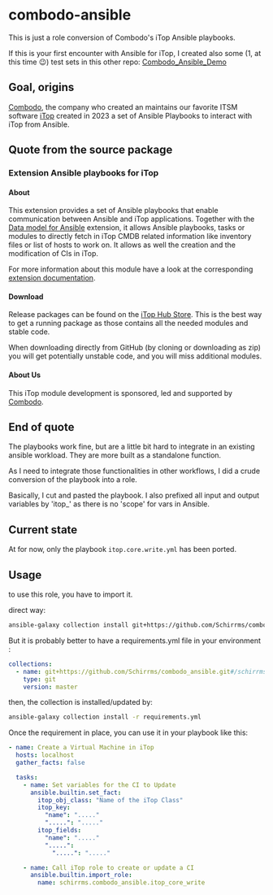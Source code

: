 # combodo-ansible

This is just a role conversion of Combodo's iTop Ansible playbooks.

If this is your first encounter with Ansible for iTop, I created also some (1, at this time 😉) test sets in this other repo:
[Combodo_Ansible_Demo](https://github.com/Schirrms/Combodo_Ansible_Demo)

## Goal, origins

[Combodo](https://www.combodo.com/), the company who created an maintains our favorite ITSM software [iTop](https://www.combodo.com/itop) created in 2023 a set of Ansible Playbooks to interact with iTop from Ansible.

## Quote from the source package

### Extension Ansible playbooks for iTop

#### About

This extension provides a set of Ansible playbooks that enable communication between Ansible and iTop applications.
Together with the [Data model for Ansible](https://store.itophub.io/en_US/products/combodo-ansible-datamodel) extension,
it allows Ansible playbooks, tasks or modules to directly fetch in iTop CMDB related information like inventory files or
list of hosts to work on. It allows as well the creation and the modification of CIs in iTop.

For more information about this module have a look at the
corresponding [extension documentation](https://store.itophub.io/en_US/products/combodo-ansible-playbooks).

#### Download

Release packages can be found on the [iTop Hub Store](https://store.itophub.io/en_US/taxons/all-extensions). This is the best way to get a
running package as those contains all the needed modules and stable code.

When downloading directly from GitHub (by cloning or downloading as zip) you will get potentially unstable code, and you will miss
additional modules.

#### About Us

This iTop module development is sponsored, led and supported by [Combodo](https://www.combodo.com).

## End of quote

The playbooks work fine, but are a little bit hard to integrate in an existing ansible workload. They are more built as a standalone function.

As I need to integrate those functionalities in other workflows, I did a crude conversion of the playbook into a role.

Basically, I cut and pasted the playbook. I also prefixed all input and output variables by 'itop_' as there is no 'scope' for vars in Ansible.

## Current state

At for now, only the playbook `itop.core.write.yml` has been ported.

## Usage

to use this role, you have to import it.

direct way:

~~~bash
ansible-galaxy collection install git+https://github.com/Schirrms/combodo_ansible.git#/schirrms
~~~

But it is probably better to have a requirements.yml file in your environment :

~~~yaml
collections:
  - name: git+https://github.com/Schirrms/combodo_ansible.git#/schirrms
    type: git
    version: master
~~~

then, the collection is installed/updated by:

~~~bash
ansible-galaxy collection install -r requirements.yml
~~~

Once the requirement in place, you can  use it in your playbook like this:

~~~yaml
- name: Create a Virtual Machine in iTop
  hosts: localhost
  gather_facts: false

  tasks:
    - name: Set variables for the CI to Update
      ansible.builtin.set_fact:
        itop_obj_class: "Name of the iTop Class"
        itop_key:
          "name": "....."
          ".....": "....."
        itop_fields:
          "name": "....."
          ".....":
            ".....": "....."

    - name: Call iTop role to create or update a CI
      ansible.builtin.import_role:
        name: schirrms.combodo_ansible.itop_core_write
~~~
